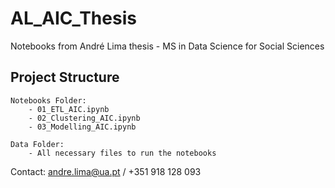 # AL_AIC_Thesis
Notebooks from André Lima thesis - MS in Data Science for Social Sciences

## Project Structure
 
    Notebooks Folder:
        - 01_ETL_AIC.ipynb
        - 02_Clustering_AIC.ipynb
        - 03_Modelling_AIC.ipynb

    Data Folder:
        - All necessary files to run the notebooks

Contact: andre.lima@ua.pt / +351 918 128 093

